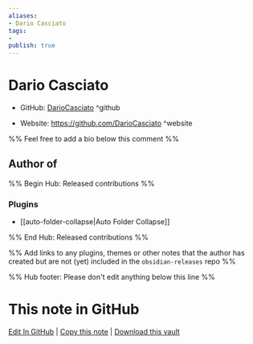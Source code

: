 ```yaml
---
aliases:
- Dario Casciato
tags:
- 
publish: true
---
```


# Dario Casciato

- GitHub: [DarioCasciato](https://github.com/DarioCasciato/) ^github
<!-- - Discord: `@` ^discord-->
- Website: <https://github.com/DarioCasciato> ^website
<!-- - [[Publish sites|Publish site]]: <https://> ^publish-->

%% Feel free to add a bio below this comment %%


## Author of

%% Begin Hub: Released contributions %%
### Plugins
- [[auto-folder-collapse|Auto Folder Collapse]]

%% End Hub: Released contributions %%

%% Add links to any plugins, themes or other notes that the author has created but are not (yet) included in the `obsidian-releases` repo %%

<!--
### Unlisted plugins
-->

<!--
### Others
-->

<!--
## Sponsor this author
-->

<!-- - [[GitHub sponsors]]: [Sponsor @DarioCasciato on GitHub Sponsors](https://github.com/sponsors/DarioCasciato) ^github-sponsor-->
<!-- - [[Buy me a coffee]]: <https://> ^buy-me-a-coffee-->
<!-- - [[PayPal]]: <https://> ^paypal-->
<!-- - [[Patreon]]: <https://> ^patreon-->

<!--
## Follow this author
-->

<!-- - [[YouTube Channels|On YouTube]]: <https://> ^youtube-->
<!-- - Twitter: <https://> ^twitter-->
<!-- - ... -->

%% Hub footer: Please don't edit anything below this line %%

# This note in GitHub

<span class="git-footer">[Edit In GitHub](https://github.dev/obsidian-community/obsidian-hub/blob/main/01%20-%20Community/People/DarioCasciato.md "git-hub-edit-note") | [Copy this note](https://raw.githubusercontent.com/obsidian-community/obsidian-hub/main/01%20-%20Community/People/DarioCasciato.md "git-hub-copy-note") | [Download this vault](https://github.com/obsidian-community/obsidian-hub/archive/refs/heads/main.zip "git-hub-download-vault") </span>

